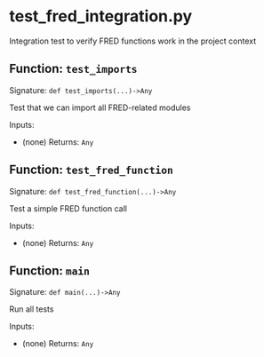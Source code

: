 # test_fred_integration.py

Integration test to verify FRED functions work in the project context

## Function: `test_imports`

Signature: `def test_imports(...)->Any`

Test that we can import all FRED-related modules

Inputs:
- (none)
Returns: `Any`

## Function: `test_fred_function`

Signature: `def test_fred_function(...)->Any`

Test a simple FRED function call

Inputs:
- (none)
Returns: `Any`

## Function: `main`

Signature: `def main(...)->Any`

Run all tests

Inputs:
- (none)
Returns: `Any`
